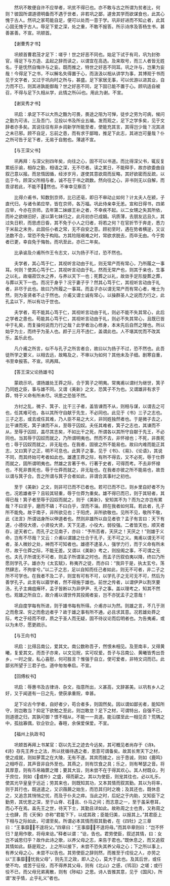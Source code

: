 <!-- { "loadSidebar": true } -->
　　然巩不敢便自许不应举者，巩贫不得已也。亦不敢与古之所谓为贫者比，何则？彼固所谓道德明备而不遇于世者，非若巩之鄙，遽舍其学而欲谋食也，此其心愧于古人。然巩之家苟能自足，便可以处而一意于学。巩非好进而不知止者，此其心固无愧于古人。辱足下爱之深，处之重，不敢不报答。所示诗序及答杨生书，甚善甚善。不宣。巩顿首。

　　【谢曹秀才书】

　　巩顿首曹君茂才足下：嗟乎！世之好恶不同也。始足下试于有司，巩为封弥官，得足下与方造、孟起之辞而读之，以谓宜在高选。及来取号，而三人者皆无姓名，于是怃然自悔许与之妄。既而推之，特世之好恶不同耳。巩之许与，岂果为妄哉！今得足下之书，不以解名失得置于心，而汲汲以相从讲学为事，其博观于书而见于文字者，又过于巩向时之所与，甚盛。足下家居无事，可以优游以进其业，自力而不已，则其进孰能御哉？世之好恶不同，足下固已能不置于心。顾巩适自被召，不得与足下久相从学，此情之所也。用此为谢。不宣。

　　【谢吴秀才书】

　　巩启：承足下不以大热之酷为可畏，畏途之阻为可惮，徒步之劳为可病，候问之勤为可讳，三及吾门，见投以书及所业五编。发而观之，足下之学多矣，见于文辞者亦多矣。其说往往有非乡闾新学所能至者，使能充其言，其得岂少哉？况其进之未已邪。顾不自足，忘前之患，而有求于鄙暗，推足下此志，其进岂可量哉？仆之所可告于足下者，无易于自勉也。薄遽不宣。

　　【与王深父书】

　　巩再拜：与深父别四年矣，向往之心，固不可以书道。而比得深父书，辄反复累纸示谕，相存之勤，相语之深，无不尽者。读之累日，不能释手，故亦欲委曲自叙己意以报。而怠惰因循，经涉岁月，遂使其意欲周而反略，其好欲密而反疏，以迄于今。顾深父所相与者，诚不在于书之疏数。然向往之心，非书则无以自解，而乖谬若此，不能不然也。不审幸见察否？

　　比得介甫书，知数到京师，比已还亳，即日不审动止如何？计太夫人在颍，子直代归，与诸令弟应举，皆在京师，各万福。巩此侍亲幸无恙。宣和日得书，四弟应举，今亦在京师。去年第二妹嫁王补之者，不幸疾不起。以二女甥之失其所依，而补之欲继旧好，遂以第七妹归之，此月初亦已成姻。巩质薄，去朋友远且久，其过失日积，而思虑日昏，其不免于小人之归者，将若之何？在官折节于奔走，悉力于米盐之末务，此固任小者之常，无不自安之意。顾初至时，遇在势者横逆，又议法数不合，常恐不免于构陷。方其险阻艰难之时，常欲求脱去，而卒无由。今于势者已更，幸自免于悔咎。而巩至此，亦已二年矣。

　　比承谕及介甫所作王令志文，以为扬子不过，恐不然也。

　　夫学者，其心笃于仁，其视听言动由于礼，则无常产而有常心，乃所履之一事耳。何则？使其心笃于仁，其视听言动由于礼，然而无常产也，则其于亲也，生事之以礼，故啜菽饮水之养，与养以天下一也；死葬之以礼，故敛手足形旋葬之葬，与葬以天下一也。而况于身乎？况于妻子乎？然其心笃于仁，其视听言动由于礼者，非尽于此也。故曰乃所履之一事耳。而孟子亦以谓无常产而有常心者，唯士为然，则为圣贤者不止于然也。介甫又谓士诚有常心，以操群圣人之说而力行之，此孔孟以下，所以有功于世也。

　　夫学者，苟不能其心笃于仁，其视听言动由于礼，则必不能不失其常心，此后之学者之患也。苟能其心笃于仁，其视听言动由于礼，则必不失其常心，且既已皆中于礼矣，而复操何说而力行之哉？此学者治心修身，本末先后自然之理也。所以始乎为士，而终乎为圣人也。颜子三月不违仁，盖谓此也。人不堪其忧而不改其乐，盖乐此也。

　　凡介甫之所言，似不与孔子之所言者合，故曰以为扬子不过，恐不然也。此吾徒所学之要义，以相去远，故略及之，不审以为如何？其他未及子细。剧寒自重，书至幸报答。不宣。巩再拜。

　　【答王深父论扬雄书】

　　蒙疏示巩，谓扬雄处王莽之际，合于箕子之明夷。常夷甫以谓纣为继世，箕子乃同姓之臣，事与雄不同。又谓《美新》之文，恐箕子不为也。又谓雄非有求于莽，特于义命有所未尽。巩思之恐皆不然。

　　方纣之乱，微子、箕子、比干三子者，盖皆谏而不从，则相与谋，以谓去之可也，任其难可也，各以其所守自献于先生，不必同也。此见于《书》三子之志也。三子之志，或去或任其难，乃人臣不易之大义，非同姓独然者也。于是微子去之，比干谏而死，箕子谏而不从，至辱于囚奴。夫任其难者，箕子之志也，其谏而不从，至辱于囚奴，盖尽其志矣，不如比干之死，所谓各以其所守自献于先王，不必同也。当其辱于囚奴而就之，乃所谓明夷也。然而不去，非怀禄也；不死，非畏死也；辱于囚奴而就之，非无耻也。在我者，固彼之所不能易也。故曰内难而能正其志，又曰箕子之正，明不可息也。此箕子之事，见于《书》、《易》、《论语》，其说不同，而其终始可考者如此也。雄遭王莽之际，有所不得去，又不必死，辱于仕莽而就之，固所谓明夷也。然雄之言著于书，行著于史者，可得而考。不去非怀禄也，不死非畏死也，辱于仕莽而就之，非无耻也。在我者亦彼之所不能易也，故吾以谓与箕子合。吾之所谓与箕子合者如此，非谓合其事纣之初也。

　　至于《美新》之文，则非可已而不已者也。若可已而不已，则乡里自好者不为也，况若雄者乎？且较其轻重，辱于仕莽为重矣。雄不得已而已，则于其轻者，其得已哉！箕子者至辱于囚奴而就之，则于《美新》，安知其不为？而为之亦岂有累哉？不曰坚乎，磨而不磷；不曰白乎，涅而不淄。顾在我者如何耳。若此者，孔子所不能免。故于南子，非所欲见也；于阳虎，非所欲敬也。见所不见，敬所不敬，此《法言》所谓诎身所以伸道者也。然则非雄所以自见者欤？孟子有言曰：天下有道，小德役大德，小贤役大贤，天下无道，小役大，弱役强。二者皆天也，顺天者存，逆天者亡。而孔子之见南子，亦曰：“予所否者，天厌之！天厌之！”则雄于义命，岂有不尽哉？又云：介甫以谓雄之仕合于孔子，无不可之义。夷甫以谓无不可者，圣人微妙之处，神而不可知者也。雄德不逮圣人，强学力行，而于义命有所未尽，故于仕莽之际，不能无差。又谓以《美新》考之，则投阁之事，不可谓之无也。夫孔子所谓无不可者，则孟子所谓圣之时也。而孟子历叙伯夷以降，终曰乃所愿则学孔子。雄亦为《太玄赋》，称夷齐之徒，而亦曰：“我异于是，执太玄兮。荡然肆志，不拘挛兮。”以二子之志，足以自知而任己者如此，则无不可者，非二子之所不可学也。在我者不及二子，则宜有可有不可，以学孔子之无可无不可，然后为善学孔子。此言有以寤学者，然不得施于雄也。前世之传者，以谓伊尹以割烹要汤，孔子主痈疽瘠环，孟子皆断以为非伊尹、孔子之事。盖以理考之，知其不然也。观雄之所自立，故介甫以谓世传其投阁者妄，岂不亦犹孟子之意哉！

　　巩自度学每有所进，则于雄书每有所得。介甫亦以为然。则雄之言，不几于测之而愈深、穷之而愈远者乎？故于雄之事有所不通，必且求其意。况若雄处莽之际，考之于经而不缪，质之于圣人而无疑，固不待议论而后明者也。为告夷甫，或以为未尽，愿更疏示。

　　【与王向书】

　　巩启：比得吕南公，爱其文。南公数称吾子，然恨未相见。及至南丰，又得黄曦，复爱其文。而吾子亦来，以文见贶，实可叹爱。吾子与吕南公、黄曦皆秀出吾乡，一时之俊，私心喜慰，何可胜言？惟强于自立，使可爱者，非特文词而已。此鄙劣所望于三君子也。道中匆匆奉启。不宣。

　　【回傅权书】

　　巩启：辱惠书及古律诗、杂文，指意所出，义甚高，文辞甚美。以巩有乡人之好，又于闻道有一日之先，使获承重贶，幸甚。

　　足下论古今学者，自好者少，苟合者多，则固然矣。因以谓如鄙劣者，能知所守，则岂敢当？抑足下欲勉之至此，则岂敢怠？足下之材，可谓特出，自强不已，则道德之归，其孰可御？恨不相从，不能一一具道。能沿牒至此一相见否？荒隅之中，孤拙寡偶，钦企钦企。春暄，余保爱保爱。不宣。

　　【福州上执政书】

　　巩顿首再拜上书某官：窃以先王之迹去今远矣，其可概见者尚存于《诗》。《诗》存先王养士之法，所以抚循待遇之者，恩意可谓备矣。故其长育天下之材，使之成就，则如萝蒿之在大陵，无有不遂。其宾而接之，出于恳诚，则如《鹿鸣》之相呼召，其声音非自外至也。其燕之，则有饮食之具；乐之，则有琴瑟之音。将其厚意，则有币帛箱篚之赠；要其大旨，则未尝不在于得其欢心。其人材既众，列于庶位，则如《或朴》之盛，得而薪之。其以为使臣，则宠其往也，必以礼乐，使其光华皇皇于远近；劳其来也，则既知其功，又本其情而叙其勤。其以为将率，则于其行也，既送遣之，又识薇蕨之始生，而恐其归时之晚；及其还也，既休息之，又追念其悄悄之忧，而及于仆夫之瘁。当此之时，后妃之于内助，又知臣下之勤劳，其忧思之深，至于山脊、石且、仆马之间；而志意之一，至于虽采卷耳，而心不在焉。盖先王之世，待天下士，其勤且详如此。故称周之士也贵，又称周之士也肆，而《天保》亦称“君能下下，以成其政；臣能归美，以报其上。”其君臣上下相与之际如此，可谓至矣。所谓必本其情而叙其勤者，在《四牡》之三章曰：“王事靡，不遑将父。”四章曰：“王事靡，不遑将母。”而其卒章则曰：“岂不怀归？是用作歌，将母来谂。”释者以谓：“谂，告也。君劳使臣，叙述其情，曰：女岂不诚思归乎？故作此诗之歌，以养父母之志，来告于君也。”既休息之，而又追叙其情如此。繇是观之，上之所以接下，未尝不恐失其养父母之心；下之所以事上，有养父母之心，未尝不以告也。其劳使臣之辞则然，而推至于戍役之人，亦劳之以“王事靡，忧我父母”，则先王之政，即人之心，莫大于此也。及其后世，或任使不均，或苦于征役，而不得养其父母，则有《北山》之感，《鸨羽》之嗟；或行役不已，而父母兄弟离散，则有《陟岵》之思。诗人皆推其意，见于《国风》，所谓“发乎情，止乎礼义”者也。

